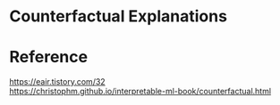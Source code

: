 # Counterfactual Explanations


# Reference
https://eair.tistory.com/32  
https://christophm.github.io/interpretable-ml-book/counterfactual.html
